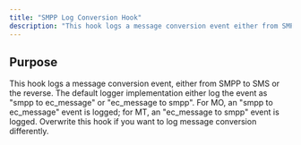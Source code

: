 ```yaml
---
title: "SMPP Log Conversion Hook"
description: "This hook logs a message conversion event either from SMPP to SMS or the reverse The default logger implementation either log the event as smpp to ec message or ec message to smpp For MO an smpp to ec message event is logged for MT an ec message to smpp..."
---
```



## <a name="SMPPLogConversionHook.purpose"></a> Purpose

This hook logs a message conversion event, either from SMPP to SMS or the reverse. The default logger implementation either log the event as "smpp to ec_message" or "ec_message to smpp". For MO, an "smpp to ec_message" event is logged; for MT, an "ec_message to smpp" event is logged. Overwrite this hook if you want to log message conversion differently.